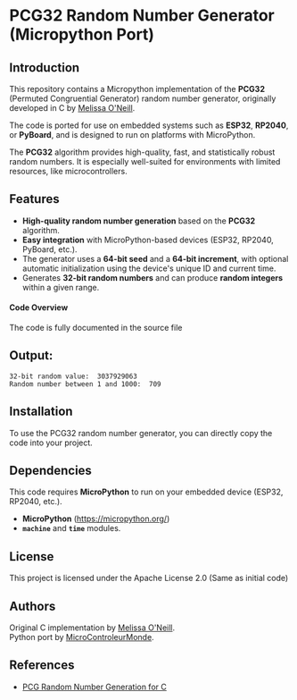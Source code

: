 # PCG32 Random Number Generator (Micropython Port)

## Introduction
This repository contains a Micropython implementation of the **PCG32** (Permuted Congruential Generator) random number generator, originally developed in C by [Melissa O'Neill](http://www.pcg-random.org). 

The code is ported for use on embedded systems such as **ESP32**, **RP2040**, or **PyBoard**, and is designed to run on platforms with MicroPython.

The **PCG32** algorithm provides high-quality, fast, and statistically robust random numbers. It is especially well-suited for environments with limited resources, like microcontrollers.

## Features
- **High-quality random number generation** based on the **PCG32** algorithm.
- **Easy integration** with MicroPython-based devices (ESP32, RP2040, PyBoard, etc.).
- The generator uses a **64-bit seed** and a **64-bit increment**, with optional automatic initialization using the device's unique ID and current time.
- Generates **32-bit random numbers** and can produce **random integers** within a given range.
  
#### Code Overview
The code is fully documented in the source file

## Output:
```
32-bit random value:  3037929063
Random number between 1 and 1000:  709
```
## Installation
To use the PCG32 random number generator, you can directly copy the code into your project.

## Dependencies
This code requires **MicroPython** to run on your embedded device (ESP32, RP2040, etc.).
- **MicroPython** (https://micropython.org/)
- **`machine`** and **`time`** modules.

## License
This project is licensed under the Apache License 2.0 (Same as initial code)

## Authors
Original C implementation by [Melissa O'Neill](http://www.pcg-random.org).  
Python port by [MicroControleurMonde](https://github.com/MicroControleurMonde).

## References
- [PCG Random Number Generation for C](http://www.pcg-random.org)
